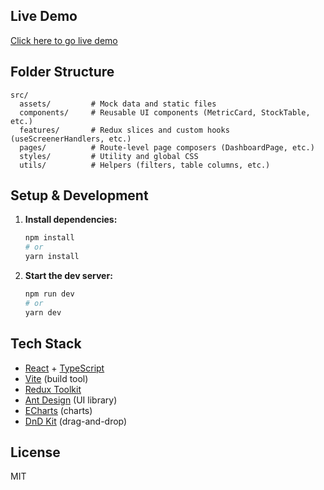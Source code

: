 ## Live Demo
[Click here to go live demo](https://stock-screener-hf1n.vercel.app/)

## Folder Structure

```
src/
  assets/         # Mock data and static files
  components/     # Reusable UI components (MetricCard, StockTable, etc.)
  features/       # Redux slices and custom hooks (useScreenerHandlers, etc.)
  pages/          # Route-level page composers (DashboardPage, etc.)
  styles/         # Utility and global CSS
  utils/          # Helpers (filters, table columns, etc.)
```

## Setup & Development

1. **Install dependencies:**
   ```bash
   npm install
   # or
   yarn install
   ```
2. **Start the dev server:**
   ```bash
   npm run dev
   # or
   yarn dev
   ```

## Tech Stack

- [React](https://react.dev/) + [TypeScript](https://www.typescriptlang.org/)
- [Vite](https://vitejs.dev/) (build tool)
- [Redux Toolkit](https://redux-toolkit.js.org/)
- [Ant Design](https://ant.design/) (UI library)
- [ECharts](https://echarts.apache.org/) (charts)
- [DnD Kit](https://dndkit.com/) (drag-and-drop)

## License

MIT
